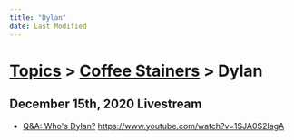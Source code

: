 ```yaml
---
title: "Dylan"
date: Last Modified
---
```

# [Topics](../../topics.md) > [Coffee Stainers](../../topics/coffee-stainers.md) > Dylan

## December 15th, 2020 Livestream
* [Q&A: Who's Dylan?](../../transcriptions/yt-1SJA0S2IagA.md) https://www.youtube.com/watch?v=1SJA0S2IagA

